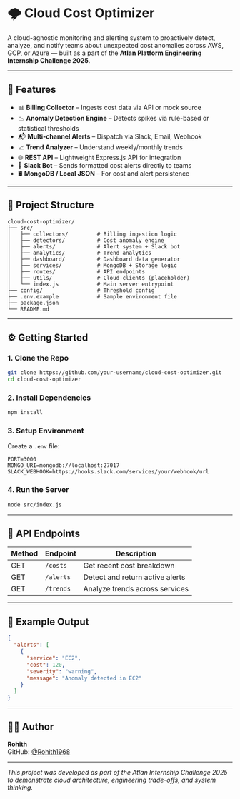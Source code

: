 
# 🌩️ Cloud Cost Optimizer

A cloud-agnostic monitoring and alerting system to proactively detect, analyze, and notify teams about unexpected cost anomalies across AWS, GCP, or Azure — built as a part of the **Atlan Platform Engineering Internship Challenge 2025**.

---

## 🚀 Features

- 📊 **Billing Collector** – Ingests cost data via API or mock source
- 📉 **Anomaly Detection Engine** – Detects spikes via rule-based or statistical thresholds
- 📬 **Multi-channel Alerts** – Dispatch via Slack, Email, Webhook
- 📈 **Trend Analyzer** – Understand weekly/monthly trends
- 🌐 **REST API** – Lightweight Express.js API for integration
- 🧠 **Slack Bot** – Sends formatted cost alerts directly to teams
- 🛢️ **MongoDB / Local JSON** – For cost and alert persistence

---

## 📂 Project Structure

```
cloud-cost-optimizer/
├── src/
│   ├── collectors/         # Billing ingestion logic
│   ├── detectors/          # Cost anomaly engine
│   ├── alerts/             # Alert system + Slack bot
│   ├── analytics/          # Trend analytics
│   ├── dashboard/          # Dashboard data generator
│   ├── services/           # MongoDB + Storage logic
│   ├── routes/             # API endpoints
│   ├── utils/              # Cloud clients (placeholder)
│   └── index.js            # Main server entrypoint
├── config/                 # Threshold config
├── .env.example            # Sample environment file
├── package.json
└── README.md
```

---

## ⚙️ Getting Started

### 1. Clone the Repo

```bash
git clone https://github.com/your-username/cloud-cost-optimizer.git
cd cloud-cost-optimizer
```

### 2. Install Dependencies

```bash
npm install
```

### 3. Setup Environment

Create a `.env` file:

```env
PORT=3000
MONGO_URI=mongodb://localhost:27017
SLACK_WEBHOOK=https://hooks.slack.com/services/your/webhook/url
```

### 4. Run the Server

```bash
node src/index.js
```

---

## 🔗 API Endpoints

| Method | Endpoint      | Description                      |
|--------|---------------|----------------------------------|
| GET    | `/costs`      | Get recent cost breakdown        |
| GET    | `/alerts`     | Detect and return active alerts  |
| GET    | `/trends`     | Analyze trends across services   |

---

## 🧪 Example Output

```json
{
  "alerts": [
    {
      "service": "EC2",
      "cost": 120,
      "severity": "warning",
      "message": "Anomaly detected in EC2"
    }
  ]
}
```

---

## 👨‍💻 Author

**Rohith**  
GitHub: [@Rohith1968](https://github.com/Rohith1968)

---

_This project was developed as part of the Atlan Internship Challenge 2025 to demonstrate cloud architecture, engineering trade-offs, and system thinking._
